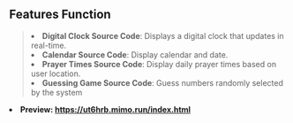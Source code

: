 <h2>Features Function</h2>

> <li><b>Digital Clock Source Code</b>: Displays a digital clock that updates in real-time.</li>
> <li><b>Calendar Source Code</b>: Display calendar and date.</li>
> <li><b>Prayer Times Source Code</b>: Display daily prayer times based on user location.</li>
> <li><b>Guessing Game Source Code</b>: Guess numbers randomly selected by the system</li>

<li><b>Preview: <a href="https://ut6hrb.mimo.run/index.html">https://ut6hrb.mimo.run/index.html</a></b></li>

